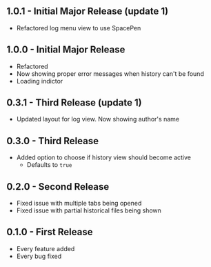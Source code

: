 ## 1.0.1 - Initial Major Release (update 1)
* Refactored log menu view to use SpacePen

## 1.0.0 - Initial Major Release
* Refactored
* Now showing proper error messages when history can't be found
* Loading indictor

## 0.3.1 - Third Release (update 1)
* Updated layout for log view. Now showing author's name

## 0.3.0 - Third Release
* Added option to choose if history view should become active
   -  Defaults to `true`

## 0.2.0 - Second Release
* Fixed issue with multiple tabs being opened
* Fixed issue with partial historical files being shown

## 0.1.0 - First Release
* Every feature added
* Every bug fixed

